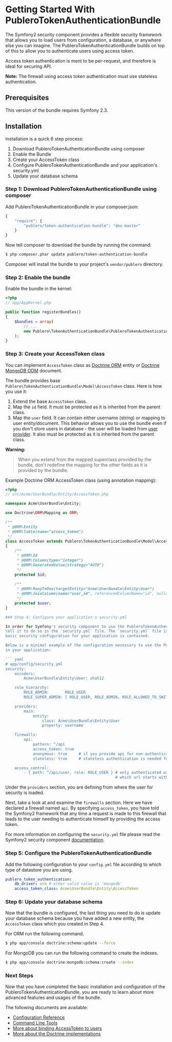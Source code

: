 Getting Started With PubleroTokenAuthenticationBundle
=====================================================

The Symfony2 security component provides a flexible security framework that
allows you to load users from configuration, a database, or anywhere else
you can imagine. The PubleroTokenAuthenticationBundle builds on top of this
to allow you to authenticate users using access token.

Access token authentication is ment to be per-request, and therefore is ideal
for securing API.

**Note:** The firewall using access token authentication must use stateless authentication.

## Prerequisites

This version of the bundle requires Symfony 2.3.

## Installation

Installation is a quick 6 step process:

1. Download PubleroTokenAuthenticationBundle using composer
2. Enable the Bundle
3. Create your AccessToken class
4. Configure PubleroTokenAuthenticationBundle and your application's security.yml
5. Update your database schema

### Step 1: Download PubleroTokenAuthenticationBundle using composer

Add PubleroTokenAuthenticationBundle in your composer.json:

``` js
{
    "require": {
        "publero/token-authentication-bundle": "dev-master"
    }
}
```

Now tell composer to download the bundle by running the command:

``` bash
$ php composer.phar update publero/token-authentication-bundle
```

Composer will install the bundle to your project's `vendor/publero` directory.

### Step 2: Enable the bundle

Enable the bundle in the kernel:

``` php
<?php
// app/AppKernel.php

public function registerBundles()
{
    $bundles = array(
        // ...
        new Publero\TokenAuthenticationBundle\PubleroTokenAuthenticationBundle(),
    );
}
```

### Step 3: Create your AccessToken class

You can implement `AccessToken` class as [Doctrine ORM](http://symfony.com/doc/current/book/doctrine.html) entity or
[Doctrine MongoDB ODM](http://symfony.com/doc/current/bundles/DoctrineMongoDBBundle/index.html#a-simple-example-a-product) document.

The bundle provides base `Publero\TokenAuthenticationBundle\Model\AccessToken` class. Here is how you use it:
1. Extend the base `AccessToken` class.
2. Map the `id` field. It must be protected as it is inherited from the parent class.
3. Map the `user` field. It can contain either username (string) or mapping to user entity/document.
   This behavior allows you to use the bundle even if you don't store users in database -
   the user will be loaded from [user provider](http://symfony.com/doc/current/book/security.html#where-do-users-come-from-user-providers).
   It also must be protected as it is inherited from the parent class.

**Warning:**
> When you extend from the mapped superclass provided by the bundle, don't
> redefine the mapping for the other fields as it is provided by the bundle.

Example Doctrine ORM AccessToken class (using annotation mapping):

``` php
<?php
// src/Acme/UserBundle/Entity/AccessToken.php

namespace Acme\UserBundle\Entity;

use Doctrine\ORM\Mapping as ORM;

/**
 * @ORM\Entity
 * @ORM\Table(name="access_token")
 */
class AccessToken extends Publero\TokenAuthenticationBundle\Model\AccessToken
{
    /**
     * @ORM\Id
     * @ORM\Column(type="integer")
     * @ORM\GeneratedValue(strategy="AUTO")
     */
    protected $id;
    
    /**
     * @ORM\ManyToOne(targetEntity="Acme\UserBundle\Entity\User")
     * @ORM\JoinColumn(name="user_id", referencedColumnName="id", nullable=false)
     */
    protected $user;
}

### Step 4: Configure your application's security.yml

In order for Symfony's security component to use the PubleroTokenAuthenticationBundle, you must
tell it to do so in the `security.yml` file. The `security.yml` file is where the
basic security configuration for your application is contained.

Below is a minimal example of the configuration necessary to use the PubleroTokenAuthenticationBundle
in your application:

``` yaml
# app/config/security.yml
security:
    encoders:
        Acme\UserBundle\Entity\User: sha512

    role_hierarchy:
        ROLE_ADMIN:       ROLE_USER
        ROLE_SUPER_ADMIN: [ ROLE_USER, ROLE_ADMIN, ROLE_ALLOWED_TO_SWITCH ]

    providers:
        main:
            entity:
                class: Acme\UserBundle\Entity\User
                property: username

    firewalls:
        api:
            pattern: ^/api
            access_token: true
            anonymous: true     # if you provide api for non-authenticated users
            stateless: true     # stateless authentication is needed for the bundle to work properly

    access_control:
        - { path: ^/api/user, role: ROLE_USER } # only authenticated will be allowed to access part of api,
                                                # which url starts with /api/user
```

Under the `providers` section, you are defining from where the user for security is loaded.

Next, take a look at and examine the `firewalls` section. Here we have declared a
firewall named `api`. By specifying `access_token`, you have told the Symfony2
framework that any time a request is made to this firewall that leads to the
user needing to authenticate himself by providing the access token.

For more information on configuring the `security.yml` file please read the Symfony2
security component [documentation](http://symfony.com/doc/current/book/security.html).

### Step 5: Configure the PubleroTokenAuthenticationBundle

Add the following configuration to your `config.yml` file according to which type
of datastore you are using.

``` yaml
publero_token_authentication:
    db_driver: orm # other valid value is 'mongodb'
    access_token_class: Acme\UserBundle\Entity\AccessToken
```

### Step 6: Update your database schema

Now that the bundle is configured, the last thing you need to do is update your
database schema because you have added a new entity, the `AccessToken` class which you
created in Step 4.

For ORM run the following command.

``` bash
$ php app/console doctrine:schema:update --force
```

For MongoDB you can run the following command to create the indexes.

``` bash
$ php app/console doctrine:mongodb:schema:create --index
```

### Next Steps

Now that you have completed the basic installation and configuration of the
PubleroTokenAuthenticationBundle, you are ready to learn about more advanced features and usages
of the bundle.

The following documents are available:

- [Configuration Reference](configuration_reference.md)
- [Command Line Tools](command_line_tools.md)
- [More about binding AccessToken to users](users.md)
- [More about the Doctrine implementations](doctrine.md)

